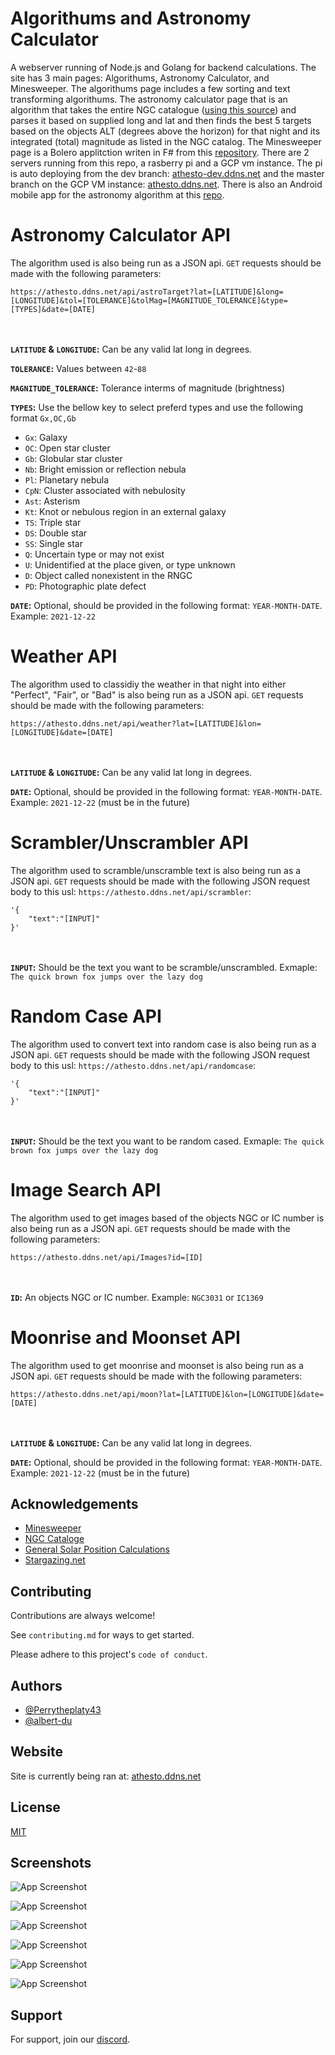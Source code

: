 
# Algorithums and Astronomy Calculator

A webserver running of Node.js and Golang for backend calculations. The site has 3 main 
pages: Algorithums, Astronomy Calculator, and Minesweeper. The algorithums page includes 
a few sorting and text transforming algorithums. The astronomy calculator page that is an
algorithm that takes the entire NGC catalogue ([using this source](https://heasarc.gsfc.nasa.gov/W3Browse/all/ngc2000.html)) 
and parses it based on supplied long and lat and then finds the best 5 targets based on the
objects ALT (degrees above the horizon) for that night and its integrated (total) magnitude 
as listed in the NGC catalog. The Minesweeper page is a Bolero applitction writen in F# from
this [repository](https://github.com/albert-du/BoleroMinesweeper). There are 2 servers running
from this repo, a rasberry pi and a GCP vm instance. The pi is auto deploying from the dev branch:
[athesto-dev.ddns.net](https://athesto-dev.ddns.net/) and the master branch on the GCP VM instance:
[athesto.ddns.net](https://athesto.ddns.net/). There is also an Android mobile app for the astronomy
algorithm at this [repo](https://github.com/Perrytheplaty43/Astro-DeepSky-Target-Finder-Android-App/).

# Astronomy Calculator API
The algorithm used is also being run as a JSON api. `GET` requests should be made with the following
parameters:

`https://athesto.ddns.net/api/astroTarget?lat=[LATITUDE]&long=[LONGITUDE]&tol=[TOLERANCE]&tolMag=[MAGNITUDE_TOLERANCE]&type=[TYPES]&date=[DATE]`

<br></br>
**`LATITUDE` & `LONGITUDE`:** Can  be any valid lat long in degrees.

**`TOLERANCE`:** Values between `42`-`88`

**`MAGNITUDE_TOLERANCE`:** Tolerance interms of magnitude (brightness)

**`TYPES`:** Use the bellow key to select preferd types and use the following format `Gx,OC,Gb`
 - `Gx`: Galaxy
 - `OC`: Open star cluster
 - `Gb`: Globular star cluster
 - `Nb`: Bright emission or reflection nebula
 - `Pl`: Planetary nebula
 - `CpN`: Cluster associated with nebulosity
 - `Ast`: Asterism
 - `Kt`: Knot or nebulous region in an external galaxy
 - `TS`: Triple star
 - `DS`: Double star
 - `SS`: Single star
 - `Q`: Uncertain type or may not exist
 - `U`: Unidentified at the place given, or type unknown
 - `D`: Object called nonexistent in the RNGC
 - `PD`: Photographic plate defect

**`DATE`:** Optional, should be provided in the following format: `YEAR-MONTH-DATE`. Example: `2021-12-22`

# Weather API
The algorithm used to classidiy the weather in that night into either "Perfect", "Fair", or "Bad" is also being run as a JSON api. 
`GET` requests should be made with the following parameters:

`https://athesto.ddns.net/api/weather?lat=[LATITUDE]&lon=[LONGITUDE]&date=[DATE]`

<br></br>
**`LATITUDE` & `LONGITUDE`:** Can be any valid lat long in degrees.

**`DATE`:** Optional, should be provided in the following format: `YEAR-MONTH-DATE`. Example: `2021-12-22` (must be in the future)

# Scrambler/Unscrambler API
The algorithm used to scramble/unscramble text is also being run as a JSON api. 
`GET` requests should be made with the following JSON request body to this usl: `https://athesto.ddns.net/api/scrambler`:

```
'{
    "text":"[INPUT]"
}'
```

<br></br>
**`INPUT`:** Should be the text you want to be scramble/unscrambled. Exmaple: `The quick brown fox jumps over the lazy dog`

# Random Case API
The algorithm used to convert text into random case is also being run as a JSON api. 
`GET` requests should be made with the following JSON request body to this usl: `https://athesto.ddns.net/api/randomcase`:

```
'{
    "text":"[INPUT]"
}'
```

<br></br>
**`INPUT`:** Should be the text you want to be random cased. Exmaple: `The quick brown fox jumps over the lazy dog`

# Image Search API
The algorithm used to get images based of the objects NGC or IC number is also being run as a JSON api. 
`GET` requests should be made with the following parameters:

`https://athesto.ddns.net/api/Images?id=[ID]`

<br></br>
**`ID`:** An objects NGC or IC number. Example: `NGC3031` or `IC1369`

# Moonrise and Moonset API
The algorithm used to get moonrise and moonset is also being run as a JSON api. 
`GET` requests should be made with the following parameters:

`https://athesto.ddns.net/api/moon?lat=[LATITUDE]&lon=[LONGITUDE]&date=[DATE]`

<br></br>
**`LATITUDE` & `LONGITUDE`:** Can be any valid lat long in degrees.

**`DATE`:** Optional, should be provided in the following format: `YEAR-MONTH-DATE`. Example: `2021-12-22` (must be in the future)

## Acknowledgements

 - [Minesweeper](https://github.com/albert-du/BoleroMinesweeper)
 - [NGC Cataloge](https://heasarc.gsfc.nasa.gov/W3Browse/all/ngc2000.html)
 - [General Solar Position Calculations](https://gml.noaa.gov/grad/solcalc/solareqns.PDF)
 - [Stargazing.net](http://www.stargazing.net/kepler/altaz.html)


## Contributing

Contributions are always welcome!

See `contributing.md` for ways to get started.

Please adhere to this project's `code of conduct`.


## Authors

- [@Perrytheplaty43](https://github.com/Perrytheplaty43)
- [@albert-du](https://github.com/albert-du)


## Website

Site is currently being ran at:
[athesto.ddns.net](https://athesto.ddns.net/)


## License

[MIT](https://choosealicense.com/licenses/mit/)


## Screenshots

![App Screenshot](https://imgur.com/TjqTr1x.png)

![App Screenshot](https://imgur.com/1n5Bv7B.png)

![App Screenshot](https://imgur.com/yvrLuYI.png)

![App Screenshot](https://imgur.com/VMzCiRC.png)

![App Screenshot](https://imgur.com/z2qRHF4.png)

![App Screenshot](https://imgur.com/YfqrsoZ.png)


## Support

For support, join our [discord](https://discord.gg/xVDEdX6ys9).
